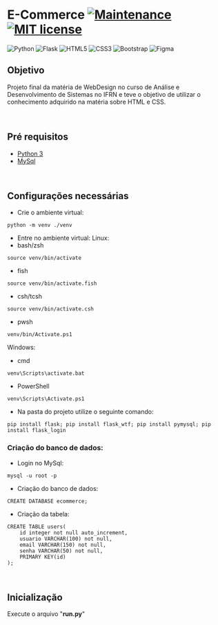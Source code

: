 # E-Commerce [![Maintenance](https://img.shields.io/badge/Maintained%3F-no-red.svg)](https://GitHub.com/Naereen/StrapDown.js/graphs/commit-activity) [![MIT license](https://img.shields.io/badge/License-MIT-blue.svg)](https://lbesson.mit-license.org/)
![Python](https://img.shields.io/badge/python-3670A0?style=for-the-badge&logo=python&logoColor=ffdd54) ![Flask](https://img.shields.io/badge/flask-%23000.svg?style=for-the-badge&logo=flask&logoColor=white)
![HTML5](https://img.shields.io/badge/html5-%23E34F26.svg?style=for-the-badge&logo=html5&logoColor=white) ![CSS3](https://img.shields.io/badge/css3-%231572B6.svg?style=for-the-badge&logo=css3&logoColor=white) 
![Bootstrap](https://img.shields.io/badge/bootstrap-%238511FA.svg?style=for-the-badge&logo=bootstrap&logoColor=white) ![Figma](https://img.shields.io/badge/figma-%23F24E1E.svg?style=for-the-badge&logo=figma&logoColor=white)


## Objetivo
Projeto final da matéria de WebDesign no curso de Análise e Desenvolvimento de Sistemas no IFRN e teve o objetivo de utilizar o conhecimento adquirido na matéria sobre HTML e CSS.

<br>

## Pré requisitos
- [Python 3](https://www.python.org/downloads/)
- [MySql](https://dev.mysql.com/downloads/mysql/)

<br>

## Configurações necessárias
- Crie o ambiente virtual:
```
python -m venv ./venv
```
- Entre no ambiente virtual:
Linux:
- bash/zsh
```
source venv/bin/activate
```
- fish
```
source venv/bin/activate.fish
```
- csh/tcsh
```
source venv/bin/activate.csh
```
- pwsh
```
venv/bin/Activate.ps1
```
Windows:
- cmd
```
venv\Scripts\activate.bat
```
- PowerShell
```
venv\Scripts\Activate.ps1
```

- Na pasta do projeto utilize o seguinte comando:
```
pip install flask; pip install flask_wtf; pip install pymysql; pip install flask_login

```
### Criação do banco de dados:
- Login no MySql:
```
mysql -u root -p
```
- Criação do banco de dados:
```
CREATE DATABASE ecommerce;
```
- Criação da tabela:
```
CREATE TABLE users(
    id integer not null auto_increment,
    usuario VARCHAR(100) not null,
    email VARCHAR(150) not null,
    senha VARCHAR(50) not null,
    PRIMARY KEY(id)
);
```

<br>

## Inicialização
Execute o arquivo "<b>run.py</b>"
